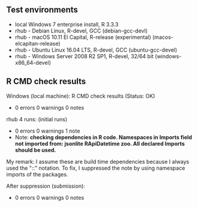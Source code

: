 ## Test environments
* local Windows 7 enterprise install, R 3.3.3
* rhub - Debian Linux, R-devel, GCC (debian-gcc-devl)
* rhub - macOS 10.11 El Capital, R-release (experimental) (macos-elcapitan-release)
* rhub - Ubuntu Linux 16.04 LTS, R-devel, GCC (ubuntu-gcc-devel)
* rhub - Windows Server 2008 R2 SP1, R-devel, 32/64 bit (windows-x86_64-devel)

## R CMD check results

Windows (local machine):
R CMD check results (Status: OK)

*	0 errors 0 warnings 0 notes

rhub 4 runs: (initial runs)

*	0 errors 0 warnings 1 note  
*	Note: 
**checking dependencies in R code. Namespaces in Imports field not imported from:
     jsonlite RApiDatetime zoo.
     All declared Imports should be used.**

My remark: I assume these are build time dependencies because I always
used the "::" notation. To fix, I suppressed the note by using namespace imports of the packages.

After suppression (submission):

*	0 errors 0 warnings 0 notes
